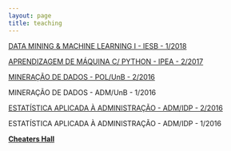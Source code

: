 ```yaml
---
layout: page
title: teaching
---
```


[DATA MINING & MACHINE LEARNING I - IESB - 1/2018](/teaching/iesb1)

[APRENDIZAGEM DE MÁQUINA C/ PYTHON - IPEA - 2/2017](/teaching/ipea)

[MINERAÇÃO DE DADOS - POL/UnB - 2/2016](/teaching/mineracao)

MINERAÇÃO DE DADOS - ADM/UnB - 1/2016

[ESTATÍSTICA APLICADA À ADMINISTRAÇÃO - ADM/IDP - 2/2016](/teaching/estatistica)

ESTATÍSTICA APLICADA À ADMINISTRAÇÃO - ADM/IDP - 1/2016

**[Cheaters Hall](/teaching/cheaters_hall)**